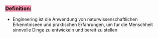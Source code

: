 
### <mark style="background: #FF5582A6;">Definition:</mark>

- Engineering ist die Anwendung von naturwissenschaftlichen Erkenntniseen und praktischen Erfahrungen, um fur die Menschheit sinnvolle Dinge zu entwickeln und bereit zu stellen